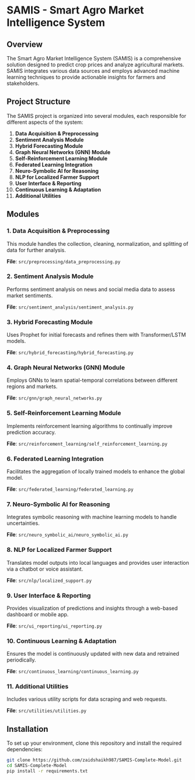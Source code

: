 # SAMIS - Smart Agro Market Intelligence System

## Overview

The Smart Agro Market Intelligence System (SAMIS) is a comprehensive solution designed to predict crop prices and analyze agricultural markets. SAMIS integrates various data sources and employs advanced machine learning techniques to provide actionable insights for farmers and stakeholders.

## Project Structure

The SAMIS project is organized into several modules, each responsible for different aspects of the system:

1. **Data Acquisition & Preprocessing**
2. **Sentiment Analysis Module**
3. **Hybrid Forecasting Module**
4. **Graph Neural Networks (GNN) Module**
5. **Self-Reinforcement Learning Module**
6. **Federated Learning Integration**
7. **Neuro-Symbolic AI for Reasoning**
8. **NLP for Localized Farmer Support**
9. **User Interface & Reporting**
10. **Continuous Learning & Adaptation**
11. **Additional Utilities**

## Modules

### 1. Data Acquisition & Preprocessing

This module handles the collection, cleaning, normalization, and splitting of data for further analysis.

**File**: `src/preprocessing/data_preprocessing.py`

### 2. Sentiment Analysis Module

Performs sentiment analysis on news and social media data to assess market sentiments.

**File**: `src/sentiment_analysis/sentiment_analysis.py`

### 3. Hybrid Forecasting Module

Uses Prophet for initial forecasts and refines them with Transformer/LSTM models.

**File**: `src/hybrid_forecasting/hybrid_forecasting.py`

### 4. Graph Neural Networks (GNN) Module

Employs GNNs to learn spatial-temporal correlations between different regions and markets.

**File**: `src/gnn/graph_neural_networks.py`

### 5. Self-Reinforcement Learning Module

Implements reinforcement learning algorithms to continually improve prediction accuracy.

**File**: `src/reinforcement_learning/self_reinforcement_learning.py`

### 6. Federated Learning Integration

Facilitates the aggregation of locally trained models to enhance the global model.

**File**: `src/federated_learning/federated_learning.py`

### 7. Neuro-Symbolic AI for Reasoning

Integrates symbolic reasoning with machine learning models to handle uncertainties.

**File**: `src/neuro_symbolic_ai/neuro_symbolic_ai.py`

### 8. NLP for Localized Farmer Support

Translates model outputs into local languages and provides user interaction via a chatbot or voice assistant.

**File**: `src/nlp/localized_support.py`

### 9. User Interface & Reporting

Provides visualization of predictions and insights through a web-based dashboard or mobile app.

**File**: `src/ui_reporting/ui_reporting.py`

### 10. Continuous Learning & Adaptation

Ensures the model is continuously updated with new data and retrained periodically.

**File**: `src/continuous_learning/continuous_learning.py`

### 11. Additional Utilities

Includes various utility scripts for data scraping and web requests.

**File**: `src/utilities/utilities.py`

## Installation

To set up your environment, clone this repository and install the required dependencies:

```bash
git clone https://github.com/zaidshaikh987/SAMIS-Complete-Model.git
cd SAMIS-Complete-Model
pip install -r requirements.txt
